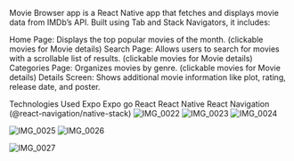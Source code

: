 Movie Browser app is a React Native app that fetches and displays movie data from IMDb’s API. Built using Tab and Stack Navigators, it includes:

Home Page: Displays the top popular movies of the month. (clickable movies for Movie details) Search Page: Allows users to search for movies with a scrollable list of results. (clickable movies for Movie details)  Categories Page: Organizes movies by genre. (clickable movies for Movie details)  Details Screen: Shows additional movie information like plot, rating, release date, and poster. 

Technologies Used 
Expo 
Expo go
React
React Native
React Navigation (@react-navigation/native-stack) 
![IMG_0022](https://github.com/user-attachments/assets/4deb4c5d-e546-4ebc-8558-d4bfba37f2a0)
![IMG_0023](https://github.com/user-attachments/assets/2810dca8-d575-40e5-82aa-9d9bf636df88)
![IMG_0024](https://github.com/user-attachments/assets/1e3aa65b-4af4-4cba-bd4b-e681c9fb1c43)

![IMG_0025](https://github.com/user-attachments/assets/f86f9e9a-f7ae-4745-86eb-7cb3df2684d5)
![IMG_0026](https://github.com/user-attachments/assets/b625d544-fa41-41b1-a46f-d790b6e91cf3)

![IMG_0027](https://github.com/user-attachments/assets/e84ce9f8-f0b3-4ce6-accd-9652a3103b58)
